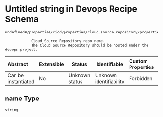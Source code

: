 # Untitled string in Devops Recipe Schema

```txt
undefined#/properties/cicd/properties/cloud_source_repository/properties/name
```

                Cloud Source Repository repo name.
                The Cloud Source Repository should be hosted under the devops project.


| Abstract            | Extensible | Status         | Identifiable            | Custom Properties | Additional Properties | Access Restrictions | Defined In                                                        |
| :------------------ | ---------- | -------------- | ----------------------- | :---------------- | --------------------- | ------------------- | ----------------------------------------------------------------- |
| Can be instantiated | No         | Unknown status | Unknown identifiability | Forbidden         | Allowed               | none                | [devops.schema.json\*](devops.schema.json "open original schema") |

## name Type

`string`
